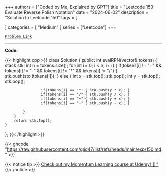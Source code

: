 
+++
authors = ["Coded by Me, Explained by GPT"]
title = "Leetcode 150: Evaluate Reverse Polish Notation"
date = "2024-06-02"
description = "Solution to Leetcode 150"
tags = [
    
]
categories = [
    "Medium"
]
series = ["Leetcode"]
+++



[`Problem Link`](https://leetcode.com/problems/evaluate-reverse-polish-notation/description/)

---

**Code:**

{{< highlight cpp >}}
class Solution {
public:
    int evalRPN(vector<string>& tokens) {
        stack<int> stk;
        int n = tokens.size();
        for(int i = 0; i < n; i++) {
            if(tokens[i] != "+" &&
               tokens[i] != "-" &&
               tokens[i] != "*" &&
               tokens[i] != "/") {
                stk.push(stoi(tokens[i]));
            } else {
                int x = stk.top(); stk.pop();
                int y = stk.top(); stk.pop();
                
                    if(tokens[i] == "*"){ stk.push(y * x); }
                    if(tokens[i] == "/"){ stk.push(y / x); }
                    if(tokens[i] == "+"){ stk.push(y + x); }
                    if(tokens[i] == "-"){ stk.push(y - x); }
                
            }
        }
        return stk.top();
    }
};
{{< /highlight >}}

{{< ghcode "https://raw.githubusercontent.com/grid47/list/refs/heads/main/exp/150.md" >}}

{{< notice tip >}}
[Check out my Momentum Learning course at Udemy! 🚀 "](https://www.udemy.com/course/blind-75-the-data-structures-and-algorithms-essentials/)
{{< /notice >}}

